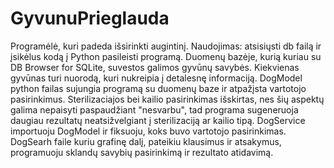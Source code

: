 # GyvunuPrieglauda
Programėlė, kuri padeda išsirinkti augintinį.
Naudojimas: atsisiųsti db failą ir įsikėlus kodą į Python pasileisti programą.
Duomenų bazėje, kurią kuriau su DB Browser for SQLite, suvestos galimos gyvūnų savybės. Kiekvienas gyvūnas turi nuorodą, kuri nukreipia į detalesnę informaciją. DogModel python failas sujungia programą su duomenų baze ir atpažįsta vartotojo pasirinkimus. Sterilizaciajos bei kailio pasirinkimas išskirtas, nes šių aspektų galima nepaisyti paspaudžiant "nesvarbu", tad programa sugeneruoja daugiau rezultatų neatsižvelgiant į sterilizaciją ar kailio tipą. 
DogService importuoju DogModel ir fiksuoju, koks buvo vartotojo pasirinkimas.
DogSearh faile kuriu grafinę dalį, pateikiu klausimus ir atsakymus, programuoju sklandų savybių pasirinkimą ir rezultato atidavimą.
